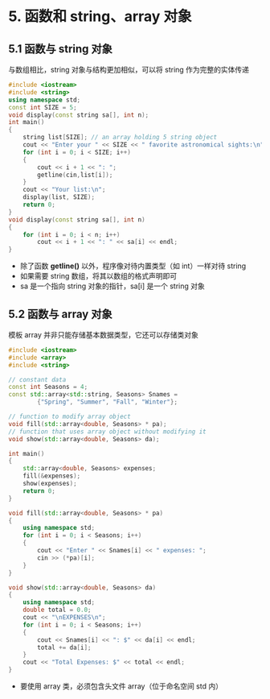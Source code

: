 # 5. 函数和 string、array 对象

## 5.1 函数与 string 对象

与数组相比，string 对象与结构更加相似，可以将 string 作为完整的实体传递

```cpp
#include <iostream>
#include <string>
using namespace std;
const int SIZE = 5;
void display(const string sa[], int n);
int main()
{
    string list[SIZE]; // an array holding 5 string object
    cout << "Enter your " << SIZE << " favorite astronomical sights:\n";
    for (int i = 0; i < SIZE; i++)
    {
        cout << i + 1 << ": ";
        getline(cin,list[i]);
    }
    cout << "Your list:\n";
    display(list, SIZE);
    return 0;
}
void display(const string sa[], int n)
{
    for (int i = 0; i < n; i++)
        cout << i + 1 << ": " << sa[i] << endl;
}
```

* 除了函数 **getline\(\)** 以外，程序像对待内置类型（如 int）一样对待 string
* 如果需要 string 数组，将其以数组的格式声明即可
* sa 是一个指向 string 对象的指针，sa\[i\] 是一个 string  对象

## 5.2 函数与 array 对象

模板 array 并非只能存储基本数据类型，它还可以存储类对象

```cpp
#include <iostream>
#include <array>
#include <string>

// constant data
const int Seasons = 4;
const std::array<std::string, Seasons> Snames =
        {"Spring", "Summer", "Fall", "Winter"};

// function to modify array object
void fill(std::array<double, Seasons> * pa);
// function that uses array object without modifying it
void show(std::array<double, Seasons> da);

int main()
{
    std::array<double, Seasons> expenses;
    fill(&expenses);
    show(expenses);
    return 0;
}

void fill(std::array<double, Seasons> * pa)
{
    using namespace std;
    for (int i = 0; i < Seasons; i++)
    {
        cout << "Enter " << Snames[i] << " expenses: ";
        cin >> (*pa)[i];
    }
}

void show(std::array<double, Seasons> da)
{
    using namespace std;
    double total = 0.0;
    cout << "\nEXPENSES\n";
    for (int i = 0; i < Seasons; i++)
    {
        cout << Snames[i] << ": $" << da[i] << endl;
        total += da[i];
    }
    cout << "Total Expenses: $" << total << endl;
}
```

* 要使用 array 类，必须包含头文件 array（位于命名空间 std 内）

